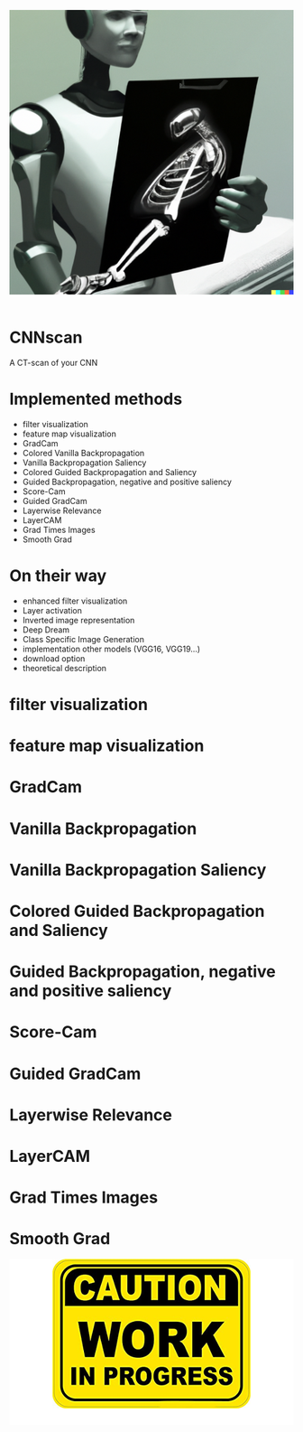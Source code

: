 ![CNNscan](https://github.com/SalvatoreRa/CNNscan/blob/main/img/cnn_scan.png?raw=true)
![<img src="image.png" width="250"/>]([image.png](https://github.com/SalvatoreRa/CNNscan/blob/main/img/cnn_scan.png?raw=true))
# CNNscan
A CT-scan of your CNN

# Implemented methods
* filter visualization
* feature map visualization
* GradCam
* Colored Vanilla Backpropagation
* Vanilla Backpropagation Saliency
* Colored Guided Backpropagation and Saliency
* Guided Backpropagation, negative and positive saliency
* Score-Cam
* Guided GradCam
* Layerwise Relevance
* LayerCAM
* Grad Times Images
* Smooth Grad

# On their way 
* enhanced filter visualization
* Layer activation
* Inverted image representation
* Deep Dream
* Class Specific Image Generation
* implementation other models (VGG16, VGG19...)
* download option
* theoretical description

# filter visualization

# feature map visualization

# GradCam

# Vanilla Backpropagation

# Vanilla Backpropagation Saliency

# Colored Guided Backpropagation and Saliency

# Guided Backpropagation, negative and positive saliency

# Score-Cam

# Guided GradCam

# Layerwise Relevance

# LayerCAM

# Grad Times Images

# Smooth Grad




![work in progress](https://github.com/SalvatoreRa/CNNscan/blob/main/img/work_in_progress.png?raw=true)
